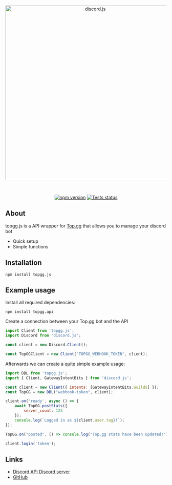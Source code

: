 
<div align="center">
  <br />
  <p>
    <a href="https://discord.js.org"><img src="https://i.ibb.co/r3THbcc/top-gg.png" width="546" alt="discord.js" /></a>
  </p>
  <br />
  <p>
    <a href="https://www.npmjs.com/package/@foup/toppgg"><img src="https://img.shields.io/npm/v/@foup/topgg.svg?maxAge=3600" alt="npm version" /></a>
    <a href="https://github.com/bumpdiscord/topgg.js/actions"><img src="https://https://github.com/discordbump/topgg.js/actions/workflows/test.yml/badge.svg" alt="Tests status" /></a>
  </p>
</div>

## About

topgg.js is a API wrapper for [Top.gg](https://docs.top.gg) that allows you to manage your discord bot

- Quick setup
- Simple functions

## Installation

```sh-session
npm install topgg.js
```

## Example usage

Install all required dependencies:

```sh-session
npm install topgg.api
```

Create a connection between your Top.gg bot and the API

```js
import Client from 'topgg.js';
import Discord from 'discord.js';

const client = new Discord.Client();

const TopGGClient = new Client("TOPGG_WEBHOOK_TOKEN", client);
```

Afterwards we can create a quite simple example usage:

```js
import DBL from 'topgg.js';
import { Client, GatewayIntentBits } from 'discord.js';

const client = new Client({ intents: [GatewayIntentBits.Guilds] });
const TopGG = new DBL("webhook-token", client);

client.on('ready', async () => {
	await TopGG.postStats({
		server_count: 123
	});
	console.log(`Logged in as ${client.user.tag}!`);
});

TopGG.on("posted", () => console.log("Top.gg stats have been updated!"))

client.login('token');
```

## Links

- [Discord API Discord server](https://discord.gg/discord-api)
- [GitHub](https://github.com/discordjs/discord.js)